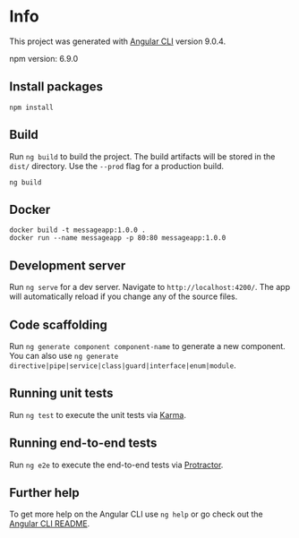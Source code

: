 # Info

This project was generated with [Angular CLI](https://github.com/angular/angular-cli) version 9.0.4.

npm version: 6.9.0

## Install packages
````
npm install
````

## Build

Run `ng build` to build the project. The build artifacts will be stored in the `dist/` directory. Use the `--prod` flag for a production build.
````
ng build
````

## Docker
````
docker build -t messageapp:1.0.0 .
docker run --name messageapp -p 80:80 messageapp:1.0.0
````
## Development server

Run `ng serve` for a dev server. Navigate to `http://localhost:4200/`. The app will automatically reload if you change any of the source files.

## Code scaffolding

Run `ng generate component component-name` to generate a new component. You can also use `ng generate directive|pipe|service|class|guard|interface|enum|module`.

## Running unit tests

Run `ng test` to execute the unit tests via [Karma](https://karma-runner.github.io).

## Running end-to-end tests

Run `ng e2e` to execute the end-to-end tests via [Protractor](http://www.protractortest.org/).

## Further help

To get more help on the Angular CLI use `ng help` or go check out the [Angular CLI README](https://github.com/angular/angular-cli/blob/master/README.md).
